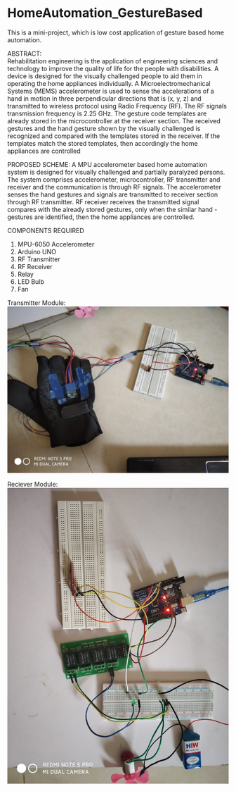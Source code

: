 # HomeAutomation_GestureBased
This is a mini-project, which is low cost application of gesture based home automation.

ABSTRACT:  
Rehabilitation engineering is the application of engineering sciences and technology to improve the quality of life for the people with disabilities. A device is designed for the visually challenged people to aid them in operating the home appliances individually. A Microelectromechanical Systems (MEMS) accelerometer is used to sense the accelerations of a hand in motion in three perpendicular directions that is (x, y, z) and transmitted to wireless protocol using Radio Frequency (RF). The RF signals transmission frequency is 2.25 GHz. The gesture code templates are already stored in the microcontroller at the receiver section. The received gestures and the hand gesture shown by the visually challenged is recognized and compared with the templates stored in the receiver. If the templates match the stored templates, then accordingly the home appliances are controlled

PROPOSED SCHEME:
A MPU accelerometer based home automation system is designed for visually challenged and partially paralyzed persons. The system comprises accelerometer, microcontroller, RF transmitter and receiver and the communication is through RF signals. The accelerometer senses the hand gestures and signals are transmitted to receiver section through RF transmitter. RF receiver receives the transmitted signal compares with the already stored gestures, only when the similar hand -gestures are identified, then the home appliances are controlled.

COMPONENTS REQUIRED
1.	MPU-6050  Accelerometer
2.	Arduino UNO
3.	RF Transmitter
4.	RF Receiver
5.	Relay
6.	LED Bulb
7.	Fan

Transmitter Module:
![Transmitter](tx.jpg)

Reciever Module:
![Reciever](rx.jpg)



